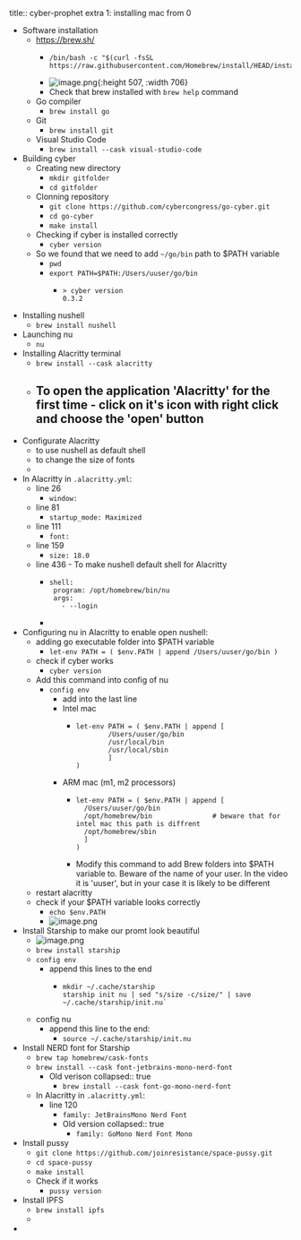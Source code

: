 title:: cyber-prophet extra 1: installing mac from 0

- Software installation
	- https://brew.sh/
		- ```
		  /bin/bash -c "$(curl -fsSL https://raw.githubusercontent.com/Homebrew/install/HEAD/install.sh)"
		  ```
		- ![image.png](../assets/image_1665918154752_0.png){:height 507, :width 706}
		- Check that brew installed with `brew help` command
	- Go compiler
		- `brew install go`
	- Git
		- `brew install git`
	- Visual Studio Code
		- `brew install --cask visual-studio-code`
- Building cyber
	- Creating new directory
		- `mkdir gitfolder`
		- `cd gitfolder`
	- Clonning repository
		- `git clone https://github.com/cybercongress/go-cyber.git`
		- `cd go-cyber`
		- `make install`
	- Checking if cyber is installed correctly
		- `cyber version`
	- So we found that we need to add `~/go/bin` path to $PATH variable
		- `pwd`
		- `export PATH=$PATH:/Users/uuser/go/bin`
			- ```
			  > cyber version
			  0.3.2
			  ```
- Installing nushell
	- `brew install nushell`
- Launching nu
	- `nu`
- Installing Alacritty terminal
	- `brew install --cask alacritty`
	- To open the application 'Alacritty' for the first time - click on it's icon with right click and choose the 'open' button
		-
- Configurate Alacritty
	- to use nushell as default shell
	- to change the size of fonts
	-
- In Alacritty in `.alacritty.yml`:
	- line 26
		- `window:`
	- line 81
		- `startup_mode: Maximized`
	- line 111
		- `font:`
	- line 159
		- `size: 18.0`
	- line 436 - To make nushell default shell for Alacritty
		- ```
		  shell:
		   program: /opt/homebrew/bin/nu
		   args:
		     - --login
		  ```
		-
- Configuring nu in Alacritty to enable open nushell:
	- adding go executable folder into $PATH variable
		- `let-env PATH = ( $env.PATH | append /Users/uuser/go/bin )`
	- check if cyber works
		- `cyber version`
	- Add this command into config of nu
		- `config env`
			- add into the last line
			- Intel mac
				- ```
				  let-env PATH = ( $env.PATH | append [
				          /Users/uuser/go/bin
				          /usr/local/bin
				          /usr/local/sbin
				          ]
				  )
				  ```
			- ARM mac (m1, m2 processors)
				- ```
				  let-env PATH = ( $env.PATH | append [
				  	/Users/uuser/go/bin  
				  	/opt/homebrew/bin  				# beware that for intel mac this path is diffrent
				  	/opt/homebrew/sbin 
				  	] 
				  )
				  ```
				- Modify this command to add Brew folders into $PATH variable to. Beware of the name of your user. In the video it is 'uuser', but in your case it is likely to be different
	- restart alacritty
	- check if your $PATH variable looks correctly
		- `echo $env.PATH`
		- ![image.png](../assets/image_1665923863696_0.png)
- Install Starship to make our promt look beautiful
	- ![image.png](../assets/image_1665923942928_0.png)
	- `brew install starship`
	- `config env`
		- append this lines to the end
			- ```
			  mkdir ~/.cache/starship
			  starship init nu | sed "s/size -c/size/" | save ~/.cache/starship/init.nu`
			  ```
	- config nu
		- append this line to the end:
			- `source ~/.cache/starship/init.nu`
- Install NERD font for Starship
	- `brew tap homebrew/cask-fonts`
	- `brew install --cask font-jetbrains-mono-nerd-font`
		- Old verison
		  collapsed:: true
			- `brew install --cask font-go-mono-nerd-font`
	- In Alacritty in `.alacritty.yml`:
		- line 120
			- `family: JetBrainsMono Nerd Font`
			- Old version
			  collapsed:: true
				- `family: GoMono Nerd Font Mono`
- Install pussy
	- `git clone https://github.com/joinresistance/space-pussy.git`
	- `cd space-pussy`
	- `make install`
	- Check if it works
		- `pussy version`
- Install IPFS
	- `brew install ipfs`
	-
-